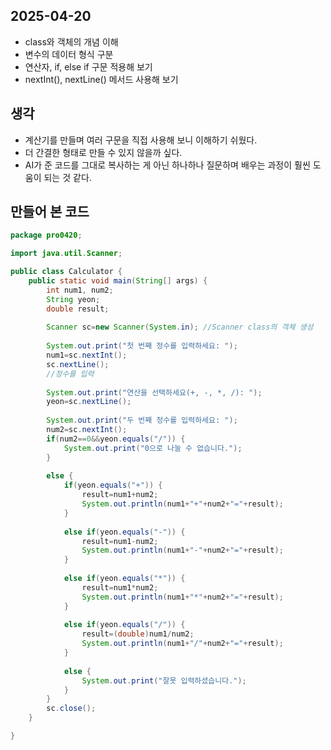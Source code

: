 ## 2025-04-20

- class와 객체의 개념 이해
- 변수의 데이터 형식 구분
- 연산자, if, else if 구문 적용해 보기
- nextInt(), nextLine() 메서드 사용해 보기

## 생각

- 계산기를 만들며 여러 구문을 직접 사용해 보니 이해하기 쉬웠다.
- 더 간결한 형태로 만들 수 있지 않을까 싶다.
- AI가 준 코드를 그대로 복사하는 게 아닌 하나하나 질문하며 배우는 과정이 훨씬 도움이 되는 것 같다.

## 만들어 본 코드

```java
package pro0420;

import java.util.Scanner;

public class Calculator {
	public static void main(String[] args) {
		int num1, num2;
		String yeon;
		double result;
		
		Scanner sc=new Scanner(System.in); //Scanner class의 객체 생성
		
		System.out.print("첫 번째 정수를 입력하세요: ");
		num1=sc.nextInt();
		sc.nextLine();
		//정수를 입력
		
		System.out.print("연산을 선택하세요(+, -, *, /): ");
		yeon=sc.nextLine();
		
		System.out.print("두 번째 정수를 입력하세요: ");
		num2=sc.nextInt();
		if(num2==0&&yeon.equals("/")) {
			System.out.print("0으로 나눌 수 없습니다.");
		}
		
		else {
			if(yeon.equals("+")) {
				result=num1+num2;
				System.out.println(num1+"+"+num2+"="+result);
			}
			
			else if(yeon.equals("-")) {
				result=num1-num2;
				System.out.println(num1+"-"+num2+"="+result);
			}
			
			else if(yeon.equals("*")) {
				result=num1*num2;
				System.out.println(num1+"*"+num2+"="+result);
			}
			
			else if(yeon.equals("/")) {
				result=(double)num1/num2;
				System.out.println(num1+"/"+num2+"="+result);
			}
			
			else {
				System.out.print("잘못 입력하셨습니다.");
			}
		}
		sc.close();
	}

}
```
